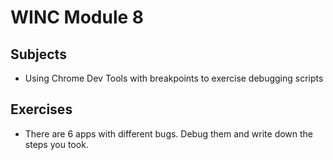 # WINC Module 8

## Subjects

- Using Chrome Dev Tools with breakpoints to exercise debugging scripts

## Exercises

- There are 6 apps with different bugs. Debug them and write down the steps you took.
